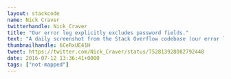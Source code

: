 ```yaml
---
layout: stackcode
name: Nick Craver
twitterhandle: Nick_Craver
title: "Our error log explicitly excludes password fields."
text: "A daily screenshot from the Stack Overflow codebase (our error log explicitly excludes password fields). "
thumbnailhandle: 6CeRxUE41H
tweet: https://twitter.com/Nick_Craver/status/752813928082792448
date: 2016-07-12 13:36:41+0000
tags: ["not-mapped"]
---
```

